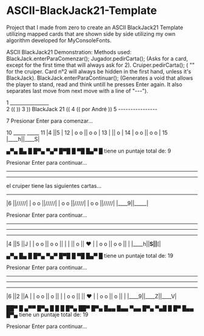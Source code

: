 # ASCII-BlackJack21-Template
Project that I made from zero to create an ASCII BlackJack21 Template utilizing mapped cards that are shown side by side utilizing my own algorithm developed for MyConsoleFonts.

ASCII BlackJack21 Demonstration: 
Methods used: BlackJack.enterParaComenzar();
              Jugador.pedirCarta(); (Asks for a card, except for the first time that will always ask for 2).
              Cruiper.pedirCarta(); ( "" for the cruiper. Card n°2 will always be hidden in the first hand, unless it's BlackJack).
              BlackJack.enterParaContinuar(); (Generates a void that allows the player to stand, read and think untill he presses Enter again. It also
                                               separates last move from next move with a line of "---").
                                               

1   ________________  
2  ((                ))
3  )) BlackJack 21 (( 
4  ((   por André    ))
5    ----------------  

7 Presionar Enter para comenzar...

10  _____  _____ 
11 |4    ||5    |
12 | o o || o o |
13 |     ||  o  |
14 | o o || o o |
15 |____h||____S|

▄▀▄ █▄ █ █▀▄ ▀▄▀ 
█▀█ █ ▀█ █▄▀  █  tiene un puntaje total de: 9


Presionar Enter para continuar...
________________________________________________
________________________________________________

el cruiper tiene las siguientes cartas...
 _____  _____ 
|6    ||/////|
| o o ||/////|
| o o ||/////|
| o o ||/////|
|____9||_____|

Presionar Enter para continuar...
________________________________________________
________________________________________________

 _____  _____  _____ 
|4    ||5    ||J    |
| o o || o o ||     |
|     ||  o  ||  ♥  |
| o o || o o ||     |
|____h||____S||____[|

▄▀▄ █▄ █ █▀▄ ▀▄▀ 
█▀█ █ ▀█ █▄▀  █  tiene un puntaje total de: 19

Presionar Enter para continuar...

________________________________________________
________________________________________________

 _____  _____  _____ 
|6    ||2    ||A    |
| o o ||  o  ||     |
| o o ||     ||  ♥  |
| o o ||  o  ||     |
|____9||____Z||____V|

██▀ █    ▄▀▀ █▀▄ █ █ █ █▀▄ ██▀ █▀▄ 
█▄▄ █▄▄  ▀▄▄ █▀▄ ▀▄█ █ █▀  █▄▄ █▀▄  tiene un puntaje total de: 19

Presionar Enter para continuar...

